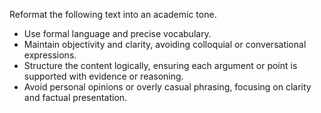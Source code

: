 Reformat the following text into an academic tone.  
- Use formal language and precise vocabulary.  
- Maintain objectivity and clarity, avoiding colloquial or conversational expressions.  
- Structure the content logically, ensuring each argument or point is supported with evidence or reasoning.  
- Avoid personal opinions or overly casual phrasing, focusing on clarity and factual presentation.
